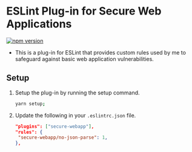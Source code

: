 # ESLint Plug-in for Secure Web Applications

[![npm version](https://badge.fury.io/js/eslint-plugin-secure-webapp.svg)](https://badge.fury.io/js/eslint-plugin-secure-webapp)

- This is a plug-in for ESLint that provides custom rules used by me to safeguard against basic web application vulnerabilities.

## Setup

1. Setup the plug-in by running the setup command.

   ```bash
   yarn setup;
   ```

2. Update the following in your `.eslintrc.json` file.

   ```json
   "plugins": ["secure-webapp"],
   "rules": {
    "secure-webapp/no-json-parse": 1,
   },
   ```
